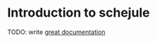 # Introduction to schejule

TODO: write [great documentation](http://jacobian.org/writing/what-to-write/)
